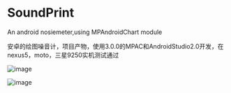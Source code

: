 # SoundPrint
An android nosiemeter,using MPAndroidChart module  


安卓的绘图噪音计，项目产物，使用3.0.0的MPAC和AndroidStudio2.0开发，在nexus5，moto，三星9250实机测试通过


 ![image](https://github.com/arenascats/SoundPrint/tree/master/p.jpg)
 
 
  ![image](https://github.com/arenascats/SoundPrint/tree/master/p2.jpg)
